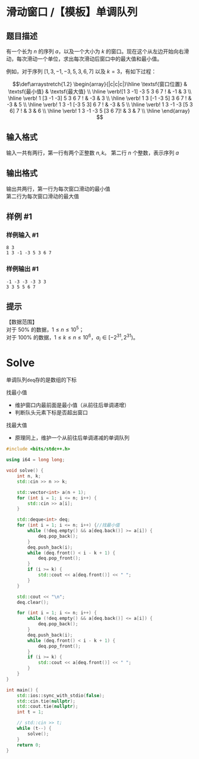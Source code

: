 # 滑动窗口 /【模板】单调队列

## 题目描述

有一个长为 $n$ 的序列 $a$，以及一个大小为 $k$ 的窗口。现在这个从左边开始向右滑动，每次滑动一个单位，求出每次滑动后窗口中的最大值和最小值。

例如，对于序列 $[1,3,-1,-3,5,3,6,7]$ 以及 $k = 3$，有如下过程：

$$\def\arraystretch{1.2}
\begin{array}{|c|c|c|}\hline
\textsf{窗口位置} & \textsf{最小值} & \textsf{最大值} \\ \hline
\verb![1   3  -1] -3   5   3   6   7 ! & -1 & 3 \\ \hline
\verb! 1  [3  -1  -3]  5   3   6   7 ! & -3 & 3 \\ \hline
\verb! 1   3 [-1  -3   5]  3   6   7 ! & -3 & 5 \\ \hline
\verb! 1   3  -1 [-3   5   3]  6   7 ! & -3 & 5 \\ \hline
\verb! 1   3  -1  -3  [5   3   6]  7 ! & 3 & 6 \\ \hline
\verb! 1   3  -1  -3   5  [3   6   7]! & 3 & 7 \\ \hline
\end{array}
$$

## 输入格式

输入一共有两行，第一行有两个正整数 $n,k$。
第二行 $n$ 个整数，表示序列 $a$

## 输出格式

输出共两行，第一行为每次窗口滑动的最小值   
第二行为每次窗口滑动的最大值

## 样例 #1

### 样例输入 #1

```
8 3
1 3 -1 -3 5 3 6 7
```

### 样例输出 #1

```
-1 -3 -3 -3 3 3
3 3 5 5 6 7
```

## 提示

【数据范围】    
对于 $50\%$ 的数据，$1 \le n \le 10^5$；  
对于 $100\%$ 的数据，$1\le k \le n \le 10^6$，$a_i \in [-2^{31},2^{31})$。

# Solve

单调队列`deq`存的是数组的下标

找最小值

- 维护窗口内最前面是最小值（从前往后单调递增）
- 判断队头元素下标是否超出窗口

找最大值

- 原理同上，维护一个从前往后单调递减的单调队列

```c++
#include <bits/stdc++.h>

using i64 = long long;

void solve() {
    int n, k;
    std::cin >> n >> k;

    std::vector<int> a(n + 1);
    for (int i = 1; i <= n; i++) {
        std::cin >> a[i];
    }

    std::deque<int> deq;
    for (int i = 1; i <= n; i++) {//找最小值
        while (!deq.empty() && a[deq.back()] >= a[i]) {
            deq.pop_back();
        }
        deq.push_back(i);
        while (deq.front() < i - k + 1) {
            deq.pop_front();
        }
        if (i >= k) {
            std::cout << a[deq.front()] << " ";
        }
    }

    std::cout << "\n";
    deq.clear();

    for (int i = 1; i <= n; i++) {
        while (!deq.empty() && a[deq.back()] <= a[i]) {
            deq.pop_back();
        }
        deq.push_back(i);
        while (deq.front() < i - k + 1) {
            deq.pop_front();
        }
        if (i >= k) {
            std::cout << a[deq.front()] << " ";
        }
    }
}

int main() {
    std::ios::sync_with_stdio(false);
    std::cin.tie(nullptr);
    std::cout.tie(nullptr);
    int t = 1;

    // std::cin >> t;
    while (t--) {
        solve();
    }
    return 0;
}
```
